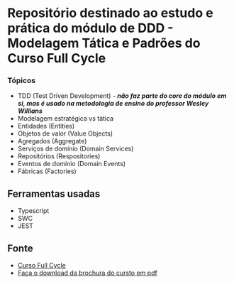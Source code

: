 # Repositório destinado ao estudo e prática do módulo de DDD - Modelagem Tática e Padrões do Curso Full Cycle

### Tópicos

* TDD (Test Driven Development) - ***não faz parte do core do módulo em si, mas é usado na metodologia de ensino do professor Wesley Willians***
* Modelagem estratégica vs tática
* Entidades (Entities)
* Objetos de valor (Value Objects)
* Agregados (Aggregate)
* Serviços de domínio (Domain Services)
* Repositórios (Respositories)
* Eventos de domínio (Domain Events)
* Fábricas (Factories)

## Ferramentas usadas

* Typescript
* SWC
* JEST

## Fonte

* [Curso Full Cycle](https://curso.fullcycle.com.br/curso-fullcycle/)
* [Faça o download da brochura do cursto em pdf](http://lancamento.fullcycle.com.br/brochura-fullcycle-3.0.pdf)


